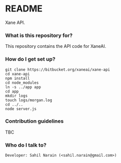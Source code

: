 # README #

Xane API.

### What is this repository for? ###

This repository contains the API code for XaneAI.

### How do I get set up? ###

```
git clone https://bitbucket.org/xaneai/xane-api
cd xane-api
npm install
cd node_modules
ln -s ../app app
cd app
mkdir logs
touch logs/morgan.log
cd ../..
node server.js
```

### Contribution guidelines ###

TBC

### Who do I talk to? ###

```
Developer: Sahil Narain (<sahil.narain@gmail.com>)
```
